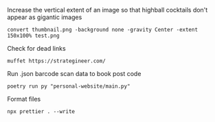 Increase the vertical extent of an image so that highball cocktails don't appear
as gigantic images

```
convert thumbnail.png -background none -gravity Center -extent 150x100% test.png
```

Check for dead links

```
muffet https://strategineer.com/
```

Run .json barcode scan data to book post code

```
poetry run py "personal-website/main.py"
```

Format files

```
npx prettier . --write
```
